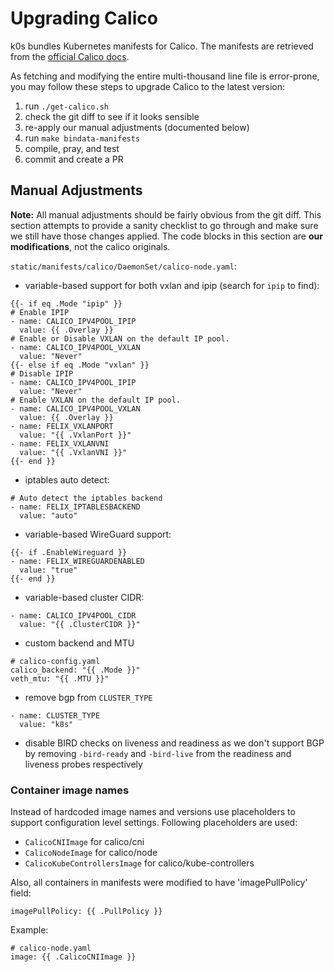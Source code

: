 # Upgrading Calico

k0s bundles Kubernetes manifests for Calico. The manifests are retrieved
from the [official Calico docs](https://docs.projectcalico.org/manifests/calico.yaml).

As fetching and modifying the entire multi-thousand line file is error-prone,
you may follow these steps to upgrade Calico to the latest version:

1. run `./get-calico.sh`
1. check the git diff to see if it looks sensible
1. re-apply our manual adjustments (documented below)
1. run `make bindata-manifests`
4. compile, pray, and test
5. commit and create a PR

## Manual Adjustments

**Note:** All manual adjustments should be fairly obvious from the git diff.
This section attempts to provide a sanity checklist to go through and make sure
we still have those changes applied. The code blocks in this section are **our modifications**,
not the calico originals.

`static/manifests/calico/DaemonSet/calico-node.yaml`:

- variable-based support for both vxlan and ipip (search for `ipip` to find):  
```helmyaml
{{- if eq .Mode "ipip" }}
# Enable IPIP
- name: CALICO_IPV4POOL_IPIP
  value: {{ .Overlay }}
# Enable or Disable VXLAN on the default IP pool.
- name: CALICO_IPV4POOL_VXLAN
  value: "Never"
{{- else if eq .Mode "vxlan" }}
# Disable IPIP
- name: CALICO_IPV4POOL_IPIP
  value: "Never"
# Enable VXLAN on the default IP pool.
- name: CALICO_IPV4POOL_VXLAN
  value: {{ .Overlay }}
- name: FELIX_VXLANPORT
  value: "{{ .VxlanPort }}"
- name: FELIX_VXLANVNI
  value: "{{ .VxlanVNI }}"
{{- end }}
```
- iptables auto detect:
```helmyaml
# Auto detect the iptables backend
- name: FELIX_IPTABLESBACKEND
  value: "auto"
```
- variable-based WireGuard support:
```helmyaml
{{- if .EnableWireguard }}
- name: FELIX_WIREGUARDENABLED
  value: "true"
{{- end }}
```
- variable-based cluster CIDR:  
```helmyaml
- name: CALICO_IPV4POOL_CIDR
  value: "{{ .ClusterCIDR }}"
```
- custom backend and MTU
```helmyaml
# calico-config.yaml
calico_backend: "{{ .Mode }}"
veth_mtu: "{{ .MTU }}"
```
- remove bgp from `CLUSTER_TYPE`
```helmyaml
- name: CLUSTER_TYPE
  value: "k8s"
```
- disable BIRD checks on liveness and readiness as we don't support BGP by removing
`-bird-ready` and `-bird-live` from the readiness and liveness probes respectively

### Container image names 

Instead of hardcoded image names and versions use placeholders to support configuration level settings. Following placeholders are used:

- `CalicoCNIImage` for calico/cni
- `CalicoNodeImage` for calico/node
- `CalicoKubeControllersImage` for calico/kube-controllers

Also, all containers in manifests were modified to have 'imagePullPolicy' field:
```
imagePullPolicy: {{ .PullPolicy }}
```

Example: 
```
# calico-node.yaml
image: {{ .CalicoCNIImage }}
```